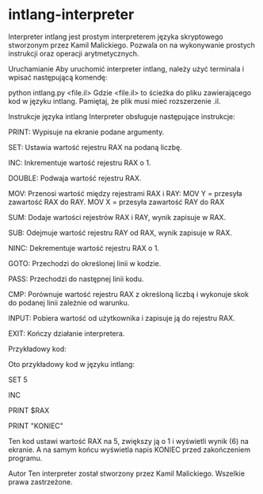 # intlang-interpreter
Interpreter intlang jest prostym interpreterem języka skryptowego stworzonym przez Kamil Malickiego. Pozwala on na wykonywanie prostych instrukcji oraz operacji arytmetycznych.

Uruchamianie
Aby uruchomić interpreter intlang, należy użyć terminala i wpisać następującą komendę:

python intlang.py <file.il>
Gdzie <file.il> to ścieżka do pliku zawierającego kod w języku intlang. Pamiętaj, że plik musi mieć rozszerzenie .il.

Instrukcje języka intlang
Interpreter obsługuje następujące instrukcje:

PRINT: Wypisuje na ekranie podane argumenty.

SET: Ustawia wartość rejestru RAX na podaną liczbę.

INC: Inkrementuje wartość rejestru RAX o 1.

DOUBLE: Podwaja wartość rejestru RAX.

MOV: Przenosi wartość między rejestrami RAX i RAY:
MOV Y =  przesyła zawartość RAX do RAY.
MOV X =  przesyła zawartość RAY do RAX

SUM: Dodaje wartości rejestrów RAX i RAY, wynik zapisuje w RAX.

SUB: Odejmuje wartość rejestru RAY od RAX, wynik zapisuje w RAX.

NINC: Dekrementuje wartość rejestru RAX o 1.

GOTO: Przechodzi do określonej linii w kodzie.

PASS: Przechodzi do następnej linii kodu.

CMP: Porównuje wartość rejestru RAX z określoną liczbą i wykonuje skok do podanej linii zależnie od warunku.

INPUT: Pobiera wartość od użytkownika i zapisuje ją do rejestru RAX.

EXIT: Kończy działanie interpretera.

Przykładowy kod:

Oto przykładowy kod w języku intlang:

SET 5

INC

PRINT $RAX

PRINT "KONIEC"

Ten kod ustawi wartość RAX na 5, zwiększy ją o 1 i wyświetli wynik (6) na ekranie.
A na samym końcu wyświetla napis KONIEC przed zakończeniem programu.

Autor
Ten interpreter został stworzony przez Kamil Malickiego. Wszelkie prawa zastrzeżone.

